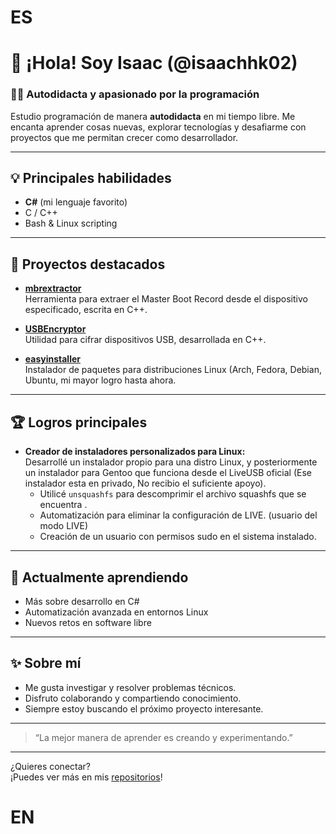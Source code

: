 # ES
# 👋 ¡Hola! Soy Isaac (@isaachhk02)

### 🧑‍💻 Autodidacta y apasionado por la programación

Estudio programación de manera **autodidacta** en mi tiempo libre. Me encanta aprender cosas nuevas, explorar tecnologías y desafiarme con proyectos que me permitan crecer como desarrollador.

---

## 💡 Principales habilidades

- **C#** (mi lenguaje favorito)
- C / C++
- Bash & Linux scripting

---

## 🚀 Proyectos destacados

- [**mbrextractor**](https://github.com/isaachhk02/mbrextractor)  
  Herramienta para extraer el Master  Boot Record desde el dispositivo especificado, escrita en C++.

- [**USBEncryptor**](https://github.com/isaachhk02/USBEncryptor)  
  Utilidad para cifrar dispositivos USB, desarrollada en C++.

- [**easyinstaller**](https://github.com/isaachhk02/easyinstaller)  
  Instalador de paquetes para distribuciones Linux (Arch, Fedora, Debian, Ubuntu, mi mayor logro hasta ahora.

---

## 🏆 Logros principales

- **Creador de instaladores personalizados para Linux:**  
  Desarrollé un instalador propio para una distro Linux, y posteriormente un instalador para Gentoo que funciona desde el LiveUSB oficial (Ese instalador esta en privado, No recibio el suficiente apoyo).  
  - Utilicé `unsquashfs` para descomprimir el archivo squashfs que se encuentra .
  - Automatización para eliminar la configuración de LIVE. (usuario del modo LIVE)
  - Creación de un usuario con permisos sudo en el sistema instalado.

---

## 🔭 Actualmente aprendiendo

- Más sobre desarrollo en C#
- Automatización avanzada en entornos Linux
- Nuevos retos en software libre

---

## ✨ Sobre mí

- Me gusta investigar y resolver problemas técnicos.
- Disfruto colaborando y compartiendo conocimiento.
- Siempre estoy buscando el próximo proyecto interesante.

---

> “La mejor manera de aprender es creando y experimentando.”

---

¿Quieres conectar?  
¡Puedes ver más en mis [repositorios](https://github.com/isaachhk02?tab=repositories)!
# EN
